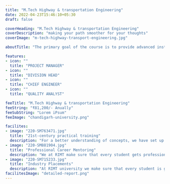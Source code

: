 ```yaml
---
title: "M.Tech Highway & transportation Engineering"
date: 2022-04-23T15:46:10+05:30
draft: false

coverHeading: "M.Tech Highway & transportation Engineering"
coverDescription: "making your path smoother for your thoughts"
coverImage: "m-tech-highway-transport-engineering.jpg"

aboutTitle: "The primary goal of the course is to provide advanced instruction in basic values of structural analysis and design to qualified applicants. Students are taught how to apply such concepts through various methodologies in the analysis of various types of structures, as well as how to assess force and displacement characteristics of such structures. The M.Tech Structural Engineering Syllabus is intended to develop engineers who specialise in the design, building, repair, rehabilitation, conservation, and maintenance of structural stability. The course aims to provide civil engineering graduates with advanced conceptual understanding, as well as advanced knowledge and technical abilities for analysing and designing structures such as dams, bridges, pipelines, roads, towers and buildings, transportation systems, airports, and trains."

features:
- icon: ""
  title: "PROJECT MANAGER"
- icon: ""
  title: "DIVISION HEAD"
- icon: ""
  title: "CHIEF ENGINEER"
- icon: ""
  title: "QUALITY ANALYST"

feeTitle: "M.Tech Highway & transportation Engineering"
feeString: "₹81,200/- Anually"
feeSubString: "Lorem iPsum"
feeImage: "chandigarh-university.png"

facilites:
- image: "220-SM763471.jpg"
  title: "21st-century practical training"
  description: "For a better understanding of concepts, we have set up advanced 21st-century tools equipped with advanced training methods so that students can learn every concept practically in a better way."
- image: "220-SM881904.jpg"
  title: "Professional Career Mentoring"
  description: "We at RIMT make sure that every student gets professional career mentoring from the industry experts to set career targets & for this we have created a career & placement cell too."
- image: "220-SM715233.jpg"
  title: "Industry Placements"
  description: "At RIMT university we make sure that every student is getting placed, each year more than 500 companies visit the campus of RIMT to hire our brightest of the talents"
facilitesImage: "detailed-report.png"
---
```


